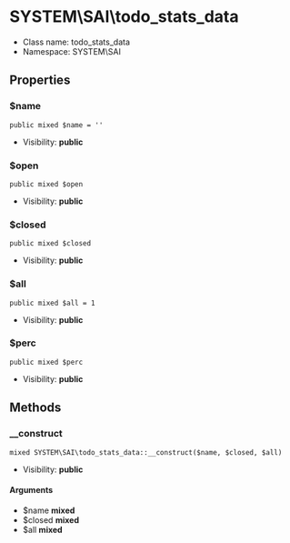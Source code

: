 SYSTEM\SAI\todo_stats_data
===============






* Class name: todo_stats_data
* Namespace: SYSTEM\SAI





Properties
----------


### $name

    public mixed $name = ''





* Visibility: **public**


### $open

    public mixed $open





* Visibility: **public**


### $closed

    public mixed $closed





* Visibility: **public**


### $all

    public mixed $all = 1





* Visibility: **public**


### $perc

    public mixed $perc





* Visibility: **public**


Methods
-------


### __construct

    mixed SYSTEM\SAI\todo_stats_data::__construct($name, $closed, $all)





* Visibility: **public**


#### Arguments
* $name **mixed**
* $closed **mixed**
* $all **mixed**


